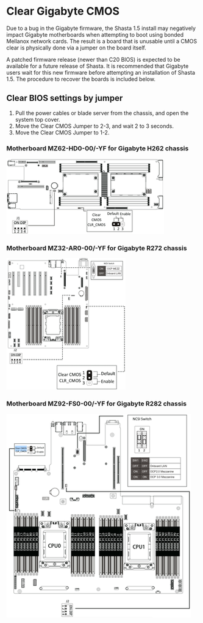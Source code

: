# Clear Gigabyte CMOS

Due to a bug in the Gigabyte firmware, the Shasta 1.5 install may negatively impact Gigabyte motherboards when attempting to boot using bonded Mellanox network cards. The result is a board that is unusable until a CMOS clear is physically done via a jumper on the board itself.

A patched firmware release (newer than C20 BIOS) is expected to be available for a future release of Shasta. It is recommended that Gigabyte users wait for this new firmware before attempting an installation of Shasta 1.5.  The procedure to recover the boards is included below.

## Clear BIOS settings by jumper

1. Pull the power cables or blade server from the chassis, and open the system top cover.
2. Move the Clear CMOS Jumper to 2-3, and wait 2 to 3 seconds.
3. Move the Clear CMOS Jumper to 1-2.

### Motherboard MZ62-HD0-00/-YF for Gigabyte H262 chassis
![Diagram of Motherboard mz62-hd0-00/-yf for Gigabyte h262](../img/cmos1.png)

### Motherboard MZ32-AR0-00/-YF for Gigabyte R272 chassis
![Diagram of Motherboard mz32-ar0-00/-yf for Gigabyte r272](../img/cmos2.png)

### Motherboard MZ92-FS0-00/-YF for Gigabyte R282 chassis
![Diagram of Motherboard mz92-fs0-00/-yf for Gigabyte r282](../img/cmos3.png)
